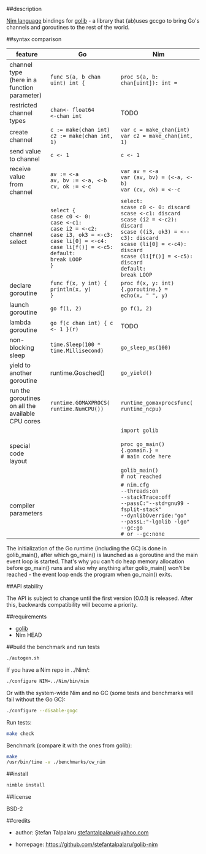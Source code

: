 ##description

[Nim language][1] bindings for [golib][2] - a library that (ab)uses gccgo to bring Go's channels and goroutines to the rest of the world.

##syntax comparison

| feature | Go | Nim |
|---------|----|-----|
| channel type <br> (here in a <br> function <br> parameter) | ``` func S(a, b chan uint) int { ``` | ``` proc S(a, b: chan[uint]): int = ``` |
| restricted <br> channel types | ``` chan<- float64 ``` <br> ``` <-chan int ``` | TODO |
| create channel | ``` c := make(chan int) ``` <br> ``` c2 := make(chan int, 1) ``` | ``` var c = make_chan(int) ``` <br> ``` var c2 = make_chan(int, 1) ``` |
| send value <br> to channel | ``` c <- 1 ``` | ``` c <- 1 ``` |
| receive value <br> from channel | ``` av := <-a ``` <br> ``` av, bv := <-a, <-b ``` <br> ``` cv, ok := <-c ``` | ``` var av = <-a ``` <br> ``` var (av, bv) = (<-a, <-b) ``` <br> ``` var (cv, ok) = <--c ``` |
| channel select | ``` select { ``` <br> ``` case c0 <- 0: ``` <br> ``` case <-c1: ``` <br> ``` case i2 = <-c2: ``` <br> ``` case i3, ok3 = <-c3: ``` <br> ``` case li[0] = <-c4: ``` <br> ``` case li[f()] = <-c5: ``` <br> ``` default: ``` <br> ``` break LOOP ``` <br> ``` } ``` | ``` select: ``` <br> ``` scase c0 <- 0: discard ``` <br> ``` scase <-c1: discard ``` <br> ``` scase (i2 = <-c2): discard ``` <br> ``` scase ((i3, ok3) = <--c3): discard ``` <br> ``` scase (li[0] = <-c4): discard ``` <br> ``` scase (li[f()] = <-c5): discard ``` <br> ``` default: ``` <br> ``` break LOOP ``` |
| declare goroutine | ``` func f(x, y int) { ``` <br> ``` println(x, y) ``` <br> ``` } ``` | ``` proc f(x, y: int) {.goroutine.} = ``` <br> ``` echo(x, " ", y) ``` |
| launch goroutine | ``` go f(1, 2) ``` | ``` go f(1, 2) ``` |
| lambda goroutine | ``` go f(c chan int) { c <- 1 }(r) ``` | TODO |
| non-blocking <br> sleep | ``` time.Sleep(100 * time.Millisecond) ``` | ``` go_sleep_ms(100) ``` |
| yield to another <br> goroutine | runtime.Gosched() | ``` go_yield() ``` |
| run the goroutines <br> on all the available <br> CPU cores | ``` runtime.GOMAXPROCS( runtime.NumCPU()) ``` | ``` runtime_gomaxprocsfunc( runtime_ncpu) ``` |
| special code <br> layout | | ``` import golib ``` <br><br> ``` proc go_main() {.gomain.} = ``` <br> ``` # main code here ``` <br><br> ``` golib_main() ``` <br> ``` # not reached ``` |
| compiler <br> parameters | | ``` # nim.cfg ``` <br> ``` --threads:on ``` <br> ``` --stackTrace:off ``` <br> ``` --passC:"--std=gnu99 -fsplit-stack" ``` <br> ``` --dynlibOverride:"go" ``` <br> ``` --passL:"-lgolib -lgo" ``` <br> ``` --gc:go ``` <br> ``` # or --gc:none ``` |

The initialization of the Go runtime (including the GC) is done in golib_main(), after which go_main() is launched as a goroutine and the main event loop is started. That's why you can't do heap memory allocation before go_main() runs and also why anything after golib_main() won't be reached - the event loop ends the program when go_main() exits.

##API stability

The API is subject to change until the first version (0.0.1) is released. After this, backwards compatibility will become a priority.

##requirements

- [golib][2]
- Nim HEAD

##build the benchmark and run tests

```sh
./autogen.sh
```
If you have a Nim repo in ../Nim/:
```sh
./configure NIM=../Nim/bin/nim
```
Or with the system-wide Nim and no GC (some tests and benchmarks will fail without the Go GC):
```sh
./configure --disable-gogc
```
Run tests:
```sh
make check
```
Benchmark (compare it with the ones from golib):
```sh
make
/usr/bin/time -v ./benchmarks/cw_nim
```

##install

```sh
nimble install
```

##license

BSD-2

##credits

- author: Ștefan Talpalaru <stefantalpalaru@yahoo.com>

- homepage: https://github.com/stefantalpalaru/golib-nim


[1]: http://nim-lang.org/
[2]: https://github.com/stefantalpalaru/golib

